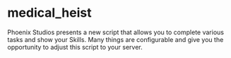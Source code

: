 # medical_heist
Phoenix Studios presents a new script that allows you to complete various tasks and show your Skills. Many things are configurable and give you the opportunity to adjust this script to your server.
